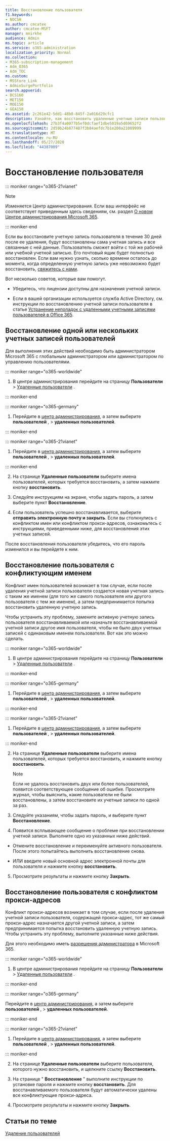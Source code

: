 ```yaml
---
title: Восстановление пользователя
f1.keywords:
- NOCSH
ms.author: cmcatee
author: cmcatee-MSFT
manager: mnirkhe
audience: Admin
ms.topic: article
ms.service: o365-administration
localization_priority: Normal
ms.collection:
- M365-subscription-management
- Adm_O365
- Adm_TOC
ms.custom:
- MSStore_Link
- AdminSurgePortfolio
search.appverid:
- BCS160
- MET150
- MOE150
- GEA150
ms.assetid: 2c261e42-5dd1-48b0-845f-2a016d29cfc1
description: Узнайте, как восстановить удаленные учетные записи пользователей и все связанные с ними данные.
ms.openlocfilehash: 27b3f4a0077b5ef0dcfaef1dbe5019a5d69652f2
ms.sourcegitcommit: 2d59b24b877487f3b84aefdc7b1e200a21009999
ms.translationtype: MT
ms.contentlocale: ru-RU
ms.lasthandoff: 05/27/2020
ms.locfileid: "44387009"
---
```

# <a name="restore-a-user"></a>Восстановление пользователя

::: moniker range="o365-21vianet"

> [!NOTE]
> Изменяется Центр администрирования. Если ваш интерфейс не соответствует приведенным здесь сведениям, см. раздел [О новом Центре администрирования Microsoft 365](https://docs.microsoft.com/microsoft-365/admin/microsoft-365-admin-center-preview?view=o365-21vianet).

::: moniker-end
   
Если вы восстановите учетную запись пользователя в течение 30 дней после ее удаления, будут восстановлены сама учетная запись и все связанные с ней данные. Пользователь сможет войти с той же рабочей или учебной учетной записью. Его почтовый ящик будет полностью восстановлен. Если вам нужно узнать, сколько времени осталось до момента, когда определенную учетную запись уже невозможно будет восстановить, [свяжитесь с нами](../contact-support-for-business-products.md).
  
Вот несколько советов, которые вам помогут.
  
- Убедитесь, что лицензии доступны для назначения учетной записи.
    
- Если в вашей организации используется служба Active Directory, см. инструкции по восстановлению учетной записи пользователя в статье [Устранение неполадок с удаленными учетными записями пользователей в Office 365](https://support.microsoft.com/kb/2619308). 
    
## <a name="restore-one-or-more-user-accounts"></a>Восстановление одной или нескольких учетных записей пользователей

Для выполнения этих действий необходимо быть администратором Microsoft 365 с глобальным администратором или администратором по управлению пользователями. 
  
 
::: moniker range="o365-worldwide"

1. В центре администрирования перейдите на страницу **Пользователи** \> <a href="https://go.microsoft.com/fwlink/p/?linkid=2071581" target="_blank">Удаленные пользователи</a> .

::: moniker-end

::: moniker range="o365-germany"

1. Перейдите в [центр администрирования](https://go.microsoft.com/fwlink/p/?linkid=848041), а затем выберите **пользователей** , \> **удаленных пользователей**.

::: moniker-end

::: moniker range="o365-21vianet"

1. Перейдите в [центр администрирования](https://go.microsoft.com/fwlink/p/?linkid=850627), а затем выберите **пользователей** , \> **удаленных пользователей**.

::: moniker-end

2. На странице **Удаленные пользователи** выберите имена пользователей, которых требуется восстановить, а затем нажмите кнопку **восстановить**.
    
 
3. Следуйте инструкциям на экране, чтобы задать пароль, а затем выберите пункт **Восстановление**.
    
4. Если пользователь успешно восстанавливается, выберите **отправить электронную почту и закрыть**. Если вы столкнулись с конфликтом имен или конфликтом прокси-адресов, ознакомьтесь с инструкциями, приведенными ниже, для восстановления этих учетных записей.
    
После восстановления пользователя убедитесь, что его пароль изменился и вы перейдете к ним.
  
## <a name="restore-a-user-that-has-a-user-name-conflict"></a>Восстановление пользователя с конфликтующим именем
<a name="RestoreUserNameConflict"> </a>

Конфликт имен пользователей возникает в том случае, если после удаления учетной записи пользователя создается новая учетная запись с таким же именем (для того же самого пользователя или другого пользователя с тем же именем), а затем предпринимается попытка восстановить удаленную учетную запись.
  
Чтобы устранить эту проблему, замените активную учетную запись пользователя восстанавливаемой или назначьте восстанавливаемой учетной записи другое имя пользователя, чтобы не было двух учетных записей с одинаковым именем пользователя. Вот как это можно сделать.
  

::: moniker range="o365-worldwide"

1. В центре администрирования перейдите на страницу **Пользователи** \> <a href="https://go.microsoft.com/fwlink/p/?linkid=2071581" target="_blank">Удаленные пользователи</a> .

::: moniker-end

::: moniker range="o365-germany"

1. Перейдите в [центр администрирования](https://go.microsoft.com/fwlink/p/?linkid=848041), а затем выберите **пользователей** , \> **удаленных пользователей**.

::: moniker-end

::: moniker range="o365-21vianet"

1. Перейдите в [центр администрирования](https://go.microsoft.com/fwlink/p/?linkid=850627), а затем выберите **пользователей** , \> **удаленных пользователей**.

::: moniker-end

  
2. На странице **Удаленные пользователи** выберите имена пользователей, которых требуется восстановить, и нажмите кнопку **восстановить**.
    
    > [!NOTE]
    > Если не удалось восстановить двух или более пользователей, появится соответствующее сообщение об ошибке. Просмотрите журнал, чтобы выяснить, какие пользователи не были восстановлены, а затем восстановите их учетные записи по одной за раз. 
  
3. Следуйте указаниям, чтобы задать пароль, и выберите пункт **Восстановление**.
    
4. Появится всплывающее сообщение о проблеме при восстановлении учетной записи. Выполните одно из указанных ниже действий.
    
  - Отмените восстановление и переименуйте активного пользователя. После этого попытайтесь выполнить восстановление снова.
    
  - ИЛИ введите новый основной адрес электронной почты для пользователя и нажмите кнопку **восстановить**.
    
5. Просмотрите результаты и нажмите кнопку **Закрыть**.
    
## <a name="restore-a-user-that-has-a-proxy-address-conflict"></a>Восстановление пользователя с конфликтом прокси-адресов

Конфликт прокси-адресов возникает в том случае, если после удаления учетной записи пользователя, содержащей прокси-адрес, тот же самый прокси-адрес назначается другой учетной записи, а затем предпринимается попытка восстановить удаленную учетную запись. Чтобы устранить эту проблему, выполните указанные ниже действия.
  
Для этого необходимо иметь [разрешения администратора](about-admin-roles.md) в Microsoft 365. 
  

::: moniker range="o365-worldwide"

1. В центре администрирования перейдите на страницу **Пользователи** \> <a href="https://go.microsoft.com/fwlink/p/?linkid=2071581" target="_blank">Удаленные пользователи</a> .

::: moniker-end

::: moniker range="o365-germany"

Перейдите в [центр администрирования](https://go.microsoft.com/fwlink/p/?linkid=848041), а затем выберите **пользователей** , \> **удаленных пользователей**.

::: moniker-end

::: moniker range="o365-21vianet"

1. Перейдите в [центр администрирования](https://go.microsoft.com/fwlink/p/?linkid=850627), а затем выберите **пользователей** , \> **удаленных пользователей**.

::: moniker-end

2. На странице **Удаленные пользователи** выберите пользователя, которого нужно восстановить, и щелкните ссылку **Восстановить**. 
    
3. На странице " **Восстановление** " выполните инструкции по установке пароля и нажмите кнопку **восстановить**. Для восстанавливаемого пользователя будут автоматически удалены все конфликтующие прокси-адреса.
    
4. Просмотрите результаты и нажмите кнопку **Закрыть**.

## <a name="related-articles"></a>Статьи по теме

[Удаление пользователей](delete-a-user.md)
  
